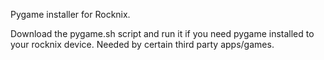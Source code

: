 Pygame installer for Rocknix.

Download the pygame.sh script and run it if you need pygame installed to your rocknix device.
Needed by certain third party apps/games.

